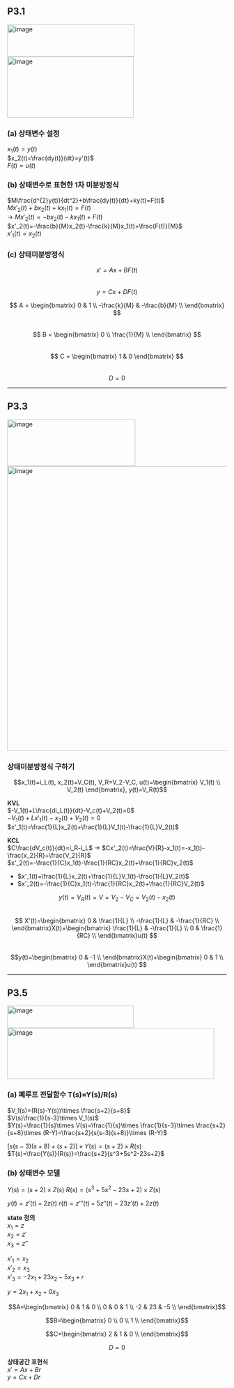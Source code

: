 ## P3.1
<img width="292" height="74" alt="image" src="https://github.com/user-attachments/assets/7f140dd6-fa05-4f62-a63b-c28de60283c2" />  
<img width="290" height="140" alt="image" src="https://github.com/user-attachments/assets/a479e0e8-1565-4eb3-8365-b3e8b84f895e" />


### (a) 상태변수 설정  
$x_1(t)=y(t)$  
$x_2(t)=\frac{dy(t)}{dt}=y'(t)$  
$F(t)=u(t)$

### (b) 상태변수로 표현한 1차 미분방정식  
$M\frac{d^{2}y(t)}{dt^2}+b\frac{dy(t)}{dt}+ky(t)=F(t)$  
$Mx'_2(t)+bx_2(t)+kx_1(t)=F(t)$  
→ $Mx'_2(t)=-bx_2(t)-kx_1(t)+F(t)$  
$x'_2(t)=-\frac{b}{M}x_2(t)-\frac{k}{M}x_1(t)+\frac{F(t)}{M}$  
$x'_1(t)=x_2(t)$  

### (c) 상태미분방정식
$$x'=Ax + BF(t)$$  
$$y=Cx+DF(t)$$  

$$
A = \begin{bmatrix}
0 & 1 \\
-\frac{k}{M} & -\frac{b}{M} \\
\end{bmatrix}
$$  
$$
B = \begin{bmatrix}
0 \\
\frac{1}{M} \\
\end{bmatrix}
$$  
$$
C = \begin{bmatrix}
1 & 0
\end{bmatrix}
$$  
$$
D = 0
$$  

--------
## P3.3
<img width="294" height="107" alt="image" src="https://github.com/user-attachments/assets/3359388e-c4c6-48ff-a86b-31e54349930d" />  
<img width="1717" height="654" alt="image" src="https://github.com/user-attachments/assets/dfcbee4b-52eb-4244-8a23-869d2fbdcf9f" />  


### 상태미분방정식 구하기
$$x_1(t)=i_L(t), x_2(t)=V_C(t), V_R=V_2-V_C, u(t)=\begin{bmatrix} V_1(t) \\ V_2(t) \end{bmatrix}, y(t)=V_R(t)$$  

**KVL**  
$-V_1(t)+L\frac{di_L(t)}{dt}-V_c(t)+V_2(t)=0$  
$-V_1(t)+Lx'_1(t)-x_2(t)+V_2(t)=0$  
$x'_1(t)=\frac{1}{L}x_2(t)+\frac{1}{L}V_1(t)-\frac{1}{L}V_2(t)$  

**KCL**  
$C\frac{dV_c(t)}{dt}=i_R-i_L$ → $Cx'_2(t)=\frac{V}{R}-x_1(t)=-x_1(t)-\frac{x_2}{R}+\frac{V_2}{R}$  
$x'_2(t)=-\frac{1}{C}x_1(t)-\frac{1}{RC}x_2(t)+\frac{1}{RC}v_2(t)$  

- $x'_1(t)=\frac{1}{L}x_2(t)+\frac{1}{L}V_1(t)-\frac{1}{L}V_2(t)$
- $x'_2(t)=-\frac{1}{C}x_1(t)-\frac{1}{RC}x_2(t)+\frac{1}{RC}V_2(t)$

$$y(t)=V_R(t)=V=V_2-V_C=V_2(t)-x_2(t)$$  
$$ X'(t)=\begin{bmatrix}
0 & \frac{1}{L} \\
-\frac{1}{L} & -\frac{1}{RC} \\
\end{bmatrix}X(t)+\begin{bmatrix}
\frac{1}{L} & -\frac{1}{L} \\
0 & \frac{1}{RC} \\
\end{bmatrix}u(t)
$$  
$$y(t)=\begin{bmatrix}
0 & -1 \\
\end{bmatrix}X(t)+\begin{bmatrix}
0 & 1 \\
\end{bmatrix}u(t)
$$  

-------
## P3.5
<img width="290" height="51" alt="image" src="https://github.com/user-attachments/assets/2c18dc6f-826f-47a9-83e4-0dd9949ade93" />  
<img width="475" height="117" alt="image" src="https://github.com/user-attachments/assets/13ee0dbc-07a2-4eef-909f-84a2b62a979a" />  

### (a) 폐루프 전달함수 T(s)=Y(s)/R(s)
$V_1(s)=(R(s)-Y(s))\times \frac{s+2}{s+8}$  
$V(s)\frac{1}{s-3}\times V_1(s)$  
$Y(s)=\frac{1}{s}\times V(s)=\frac{1}{s}\times \frac{1}{s-3}\times \frac{s+2}{s+8}\times (R-Y)=\frac{s+2}{s(s-3)(s+8)}\times (R-Y)$  

$[s(s-3)(s+8)+(s+2)]\times Y(s)=(s+2)\times R(s)$  
$T(s)=\frac{Y(s)}{R(s)}=\frac{s+2}{s^3+5s^2-23s+2}$


### (b) 상태변수 모델
$Y(s)=(s+2)\times Z(s)$
$R(s)=(s^3+5s^2-23s+2)\times Z(s)$

$y(t)=z'(t)+2z(t)$
$r(t)=z'''(t)+5z''(t)-23z'(t)+2z(t)$

**state 정의**  
$x_1 = z$  
$x_2 = z'$  
$x_3 = z''$  
  
$x'_1=x_2$  
$x'_2=x_3$  
$x'_3=-2x_1+23x_2-5x_3+r$  
  
$y=2x_1+x_2+0x_3$  

$$A=\begin{bmatrix}
0 & 1 & 0 \\
0 & 0 & 1 \\
-2 & 23 & -5 \\
\end{bmatrix}$$  

$$B=\begin{bmatrix}
0 \\
0 \\
1 \\
\end{bmatrix}$$  

$$C=\begin{bmatrix}
2 & 1 & 0 \\
\end{bmatrix}$$  

$$D=0$$  

**상태공간 표현식**  
$x'=Ax+Br$  
$y=Cx+Dr$




